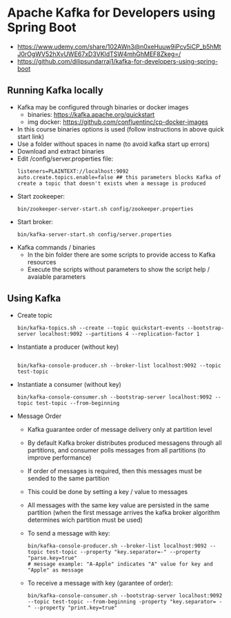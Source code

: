 
# Apache Kafka for Developers using Spring Boot

* <https://www.udemy.com/share/102AWn3@n0xeHuuw9iPcv5iCP_b5hMtJ0rOgWV52hXvUWE67xD3VKldTSW4mhGhMEF8Zkeg=/>
* <https://github.com/dilipsundarraj1/kafka-for-developers-using-spring-boot>

## Running Kafka locally

* Kafka may be configured through binaries or docker images
  * binaries: <https://kafka.apache.org/quickstart>
  * img docker: <https://github.com/confluentinc/cp-docker-images>
* In this course binaries options is used (follow instructions in above quick start link)
* Use a folder without spaces in name (to avoid kafka start up errors)
* Download and extract binaries
* Edit /config/server.properties file:
    ```
    listeners=PLAINTEXT://localhost:9092
    auto.create.topics.enable=false ## this parameters blocks Kafka of create a topic that doesn't exists when a message is produced
    ```
* Start zookeeper:
    ```
    bin/zookeeper-server-start.sh config/zookeeper.properties
    ```
* Start broker:
    ```
    bin/kafka-server-start.sh config/server.properties
    ```
* Kafka commands / binaries
  * In the bin folder there are some scripts to provide access to Kafka resources
  * Execute the scripts without parameters to show the script help / avaiable parameters

## Using Kafka

* Create topic
  ```
  bin/kafka-topics.sh --create --topic quickstart-events --bootstrap-server localhost:9092 --partitions 4 --replication-factor 1
  ```

* Instantiate a producer (without key)
  ```

  bin/kafka-console-producer.sh --broker-list localhost:9092 --topic test-topic
  ```

* Instantiate a consumer (without key)
  ```
  bin/kafka-console-consumer.sh --bootstrap-server localhost:9092 --topic test-topic --from-beginning
  ```

* Message Order
  * Kafka guarantee order of message delivery only at partition level
  * By default Kafka broker distributes produced messagens through all partitions, and consumer polls messages from all partitions (to improve performance)
  * If order of messages is required, then this messages must be sended to the same partition
  * This could be done by setting a key / value to messages
  * All messages with the same key value are persisted in the same partition (when the first message arrives the kafka broker algorithm determines wich partition must be used)
  * To send a message with key:
    ```
    bin/kafka-console-producer.sh --broker-list localhost:9092 --topic test-topic --property "key.separator=-" --property "parse.key=true"
    # message example: "A-Apple" indicates "A" value for key and "Apple" as message
    ```

  * To receive a message with key (garantee of order):
    ```
    bin/kafka-console-consumer.sh --bootstrap-server localhost:9092 --topic test-topic --from-beginning -property "key.separator= - " --property "print.key=true"
    ```
